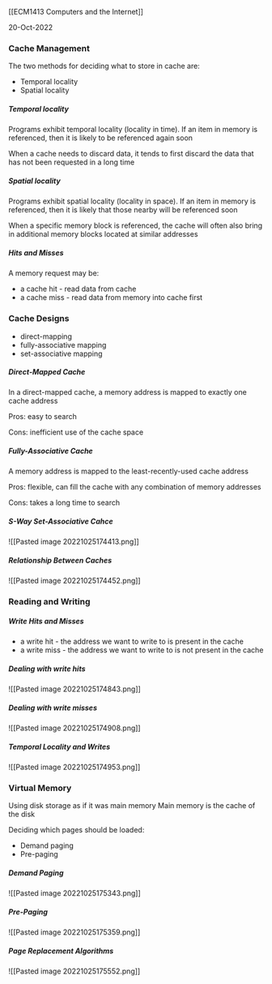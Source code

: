 [[ECM1413 Computers and the Internet]]

20-Oct-2022

### Cache Management

The two methods for deciding what to store in cache are:
- Temporal locality
- Spatial locality


##### Temporal locality

Programs exhibit temporal locality (locality in time). If an item in memory is referenced, then it is likely to be referenced again soon

When a cache needs to discard data, it tends to first discard the data that has not been requested in a long time

##### Spatial locality

Programs exhibit spatial locality (locality in space). If an item in memory is referenced, then it is likely that those nearby will be referenced soon

When a specific memory block is referenced, the cache will often also bring in additional memory blocks located at similar addresses

##### Hits and Misses

A memory request may be:
- a cache hit - read data from cache
- a cache miss - read data from memory into cache first


### Cache Designs

- direct-mapping
- fully-associative mapping
- set-associative mapping

##### Direct-Mapped Cache

In a direct-mapped cache, a memory address is mapped to exactly one cache address

Pros: easy to search

Cons: inefficient use of the cache space


##### Fully-Associative Cache

A memory address is mapped to the least-recently-used cache address

Pros: flexible, can fill the cache with any combination of memory addresses

Cons: takes a long time to search


##### S-Way Set-Associative Cahce

![[Pasted image 20221025174413.png]]


##### Relationship Between Caches

![[Pasted image 20221025174452.png]]


### Reading and Writing

##### Write Hits and Misses

- a write hit - the address we want to write to is present in the cache
- a write miss - the address we want to write to is not present in the cache

##### Dealing with write hits

![[Pasted image 20221025174843.png]]

##### Dealing with write misses

![[Pasted image 20221025174908.png]]

##### Temporal Locality and Writes

![[Pasted image 20221025174953.png]]


### Virtual Memory

Using disk storage as if it was main memory
Main memory is the cache of the disk

Deciding which pages should be loaded:
- Demand paging
- Pre-paging

##### Demand Paging

![[Pasted image 20221025175343.png]]

##### Pre-Paging

![[Pasted image 20221025175359.png]]

##### Page Replacement Algorithms

![[Pasted image 20221025175552.png]]

